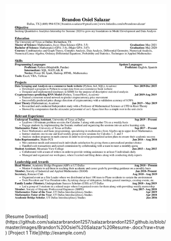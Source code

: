 

<img src="images/Brandon Osiel Salazar Resume - Copy (2) - Copy-1.png"/>
[Resume Download](https://github.com/salazarbrandon1257/salazarbrandon1257.github.io/blob/master/images/Brandon%20Osiel%20Salazar%20Resume-.docx?raw=true
)
[Project 1 Title](http://example.com/)
